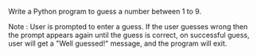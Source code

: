 Write a Python program to guess a number between 1 to 9.

Note : User is prompted to enter a guess.
If the user guesses wrong then the prompt appears 
again until the guess is correct, on successful guess, 
user will get a "Well guessed!" message, and the program will exit.